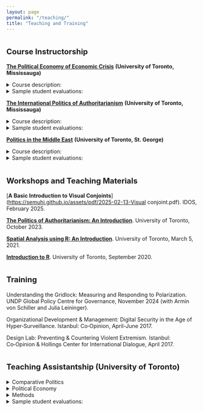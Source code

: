 ```yaml
---
layout: page
permalink: "/teaching/"
title: "Teaching and Training"
---
```


# <span style="font-size: 20px; ">Course Instructorship</span>

[**The Political Economy of Economic Crisis**](https://semuhi.github.io/assets/pdf/syllabus-crisis.pdf) **(University of Toronto, Mississauga)** 
<details> <summary> Course description: </summary>
Following an introduction to the history of global economic crises and macroeconomic fundamentals, the course will first investigate the political implications and social costs of austerity programs. What are the electoral costs of austerity measures? Who supports austerity programs and why? How do austerity measures impact political behavior and preferences for redistribution? Do they lead to increasing support for leftist or anti-mainstream parties? Then, we will discuss the international ramifications of economic crises: Do they lead to autocratization? Is the global monetary order crumbling? The primary learning outcome of this course is to expose students to timely and critical conversations about the political impact of financial crises and austerity measures at the domestic and international levels.
</details>

<details> <summary> Sample student evaluations: </summary>
<blockquote> Extremely satisfied with my experience, instructor offered an excellent space for discussion, making everyone feel comfortable, despite getting into some controversial issues related to the political implications of economic crises. </blockquote>

<blockquote> The professor created an environment in which I felt incredibly comfortable. I honestly believed in the sentiment “no stupid questions.” I never felt embarrassed when I failed to understand a concept. Prof always was very quick to respond to emails and was very understanding of the often harsh reality of student life. </blockquote>

<blockquote> Professor Semuhi was excellent in his instruction. His course content was thorough and engaging. He was extremely knowledgable and did an amazing job in passing on his knowledge. His assignments and readings were well curated and the atmosphere in his class was very conducive to learning. Discussions were well orchestrated and made sure no one felt left out or disengaged. He was also very warm and understanding and never added unnecessary burden to discourage the learning experience. </blockquote>

</details>

[**The International Politics of Authoritarianism**](https://semuhi.github.io/assets/pdf/autocrat-syllabus.pdf) **(University of Toronto, Mississauga)** 
<details> <summary> Course description: </summary>
The course will investigate the following key questions: Is there a new emerging post-liberal global order as a backlash against economic globalization? Are we experiencing a new wave of autocratization across the world at the hands of tech-savvy dictators who repress dissidents beyond their borders and disrupt democratic processes abroad? Has autocracy promotion and diffusion replaced the international efforts of democratization? Can the international community feasibly constrain autocratic regimes? This course’s primary expected learning outcome is to offer an insight into the international roots of autocratic resilience. Students will also be equipped with analytical tools to assess current policy interventions designed to contain or curtail autocratic regime practices.
</details>

<details> <summary> Sample student evaluations: </summary>
<blockquote> Hands down, best learning experience I've had at UTM. The professor is extremely engaging and provides great support to the whole class. The general mood of the class was excellent throughout, and this is thanks to the professor's excellent student management and treating us like peers. </blockquote> 

<blockquote>The overall instruction of this course was great. Professor Sinanoglu was very enthusiastic about the subject material, explained concepts very clearly, and created an environment where I could feel comfortable sharing thoughts about the course readings. </blockquote> 

<blockquote> I appreciated Professor Sinanoglu's conversational teaching style. It essentially forced us, as students, to engage with the readings rather than merely recite back what we read. The critical engagement made me think more about the implications of the readings rather than what was printed. </blockquote>

</details>

[**Politics in the Middle East**](https://semuhi.github.io/assets/pdf/syllabus-mena.pdf) **(University of Toronto, St. George)** 
<details> <summary> Course description: </summary>
The course is organized thematically but chronologically follows significant turning points. We will investigate key topics such as the legacies of colonial state on the formation of collective identities, the repercussions of patrimonial capitalism and rentier state on resource mobilization, the impact of autocratic ruling bargains on contentious politics, and the role of foreign intervention in a comparative perspective, by covering different countries under each theme. The Middle East exhibits remarkable diversity in economic development, social mobilizations, and state capacity. This course's primary expected learning outcome is to capture this intra-regional variation and deconstruct blanket explanations for the region's politics. Students will be encouraged to be attentive to social mobilizations under different types of autocratic ruling bargains. Lastly, through in-class discussions and debates with guests, students will follow current regional events to identify prominent actors, events, and institutions, especially in social mobilizations.
</details>

<details> <summary> Sample student evaluations: </summary>
<blockquote> The professor created an optimal learning environment that stimulates critical thinking and discussion. Engagement with the students was optimal, and the learning experience was professional and inclusive. The professor made sure all students were engaged with the content and made effective accommodations to ensure optimal learning.</blockquote>

<blockquote> The instructor offered assistance of all kinds, from office hours at the students' preferred times, generous extensions when work in the semester was piling up, and feedback on every assignment that helped to improve for future assignments. </blockquote>

<blockquote> One of the best professors, very well versed in Middle Eastern politics. The professor was brilliant and enthusiastic. </blockquote>
</details>

# <span style="font-size: 20px; ">Workshops and Teaching Materials</span>

[**A Basic Introduction to Visual Conjoints**](https://semuhi.github.io/assets/pdf/2025-02-13-Visual conjoint.pdf). IDOS, February 2025.

[**The Politics of Authoritarianism: An Introduction**](https://rpubs.com/semuhisinanoglu/autocracy-intro). University of Toronto, October 2023. 

[**Spatial Analysis using R: An Introduction**](https://semuhi.github.io/uoft-spatial/slides#1). University of Toronto, March 5, 2021. 

[**Introduction to R**](https://semuhi.github.io/intro-to-r/). University of Toronto, September 2020. 

# <span style="font-size: 20px; ">Training</span>

Understanding the Gridlock: Measuring and Responding to Polarization. UNDP Global Policy Centre for Governance, November 2024 (with Armin von Schiller and Julia Leininger).

Organizational Development & Management: Digital Security in the Age of Hyper‑Surveillance. Istanbul: Co‑Opinion, April-June 2017.

Design Lab: Preventing & Countering Violent Extremism. Istanbul: Co‑Opinion & Hollings Center for International Dialogue, April 2017.

# <span style="font-size: 20px; ">Teaching Assistantship (University of Toronto) </span>

<details> <summary> Comparative Politics </summary>

- State, Society and Power in Comparative Perspective <br>
- Comparative Politics: Revolution, Democracy and Authoritarianism <br>
- Democracy, Dictatorship, War and Peace: An Introduction <br>
- Public Opinion and Voting

</details>

<details> <summary> Political Economy </summary>

- Global Political Economy: Policy and Analysis <br>
- Politics of Development <br>
- U.S. Government and Politics 

</details>

<details> <summary> Methods </summary>

- Statistics for Political Scientists <br>
- Thinking Through Research Design <br>
- Using Data to Understand Politics and Society <br>
- Introduction to Quantitative Reasoning

</details>

<details> <summary> Sample student evaluations: </summary>
<blockquote> Semuhi is the best TA I had since I started university, he is dedicated to making the tutorial session as fun and educative as possible, he always came prepared for tutorials, organized small debates, games, and other interactive ways to help students engage with the material seen in class. He went beyond all expectations by proposing his students send their intro so that he could give us additional feedback before we submitted our essays.</blockquote>

<blockquote> I think his main strength was that he was able to create an inclusive environment and establish a lively discussion that kept me interested in the concepts that were being discussed. These tutorial sections actually made me look forward to this class.</blockquote>

<blockquote> Semuhi was extremely supportive, approachable, kind, and encouraging while still challenging students. This not only created an excellent learning environment but motivated students to succeed.</blockquote>

<blockquote> Excellent grasp of the material and an ability to synthesize complex ideas, so the class understood the essence of the ideas. He is very generous with his time to explain and help students. Great teacher and very smooth delivery.</blockquote>

</details>
